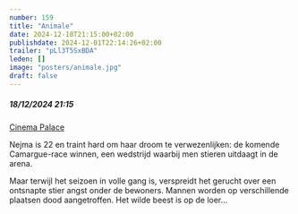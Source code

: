 ```yaml
---
number: 159
title: "Animale"
date: 2024-12-18T21:15:00+02:00
publishdate: 2024-12-01T22:14:26+02:00
trailer: "pLl3T5SxBDA"
leden: []
image: "posters/animale.jpg"
draft: false
---
```


##### 18/12/2024 21:15

[Cinema Palace](https://cinema-palace.be/nl/film/animale)

Nejma is 22 en traint hard om haar droom te verwezenlijken: de komende Camargue-race winnen,
een wedstrijd waarbij men stieren uitdaagt in de arena.
<!--more-->
Maar terwijl het seizoen in volle gang is, verspreidt het gerucht over een ontsnapte
stier angst onder de bewoners. Mannen worden op verschillende plaatsen dood aangetroffen.
Het wilde beest is op de loer...
